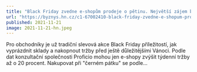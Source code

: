 ```yaml
---
title: "Black Friday zvedne e-shopům prodeje o pětinu. Největší zájem bude o kosmetiku a oblečení"
url: "https://byznys.hn.cz/c1-67002410-black-friday-zvedne-e-shopum-prodeje-o-petinu-nejvetsi-zajem-bude-o-kosmetiku-a-obleceni"
published: 2021-11-21
image: 2021-11-21-hn.jpeg
---
```


Pro obchodníky je už tradiční slevová akce Black Friday příležitostí, jak vyprázdnit sklady a nakopnout tržby před ještě důležitějšími Vánoci. Podle dat konzultační společnosti Proficio mohou jen e-shopy zvýšit týdenní tržby až o 20 procent. Nakupovat při "černém pátku" se podle...
